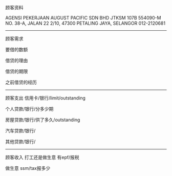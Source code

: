 顾客资料

AGENSI PEKERJAAN AUGUST PACIFIC SDN BHD JTKSM 107B 554090-M NO. 38-A, JALAN 22 2/10, 47300 PETALING JAYA, SELANGOR 012-2120681

-----------------
顾客需求


要借的数额

借贷的理由

借贷的期限

之前借贷的经历


--------------
顾客支出
信用卡/银行/limit/outstanding


个人贷款/银行/分多少期

房屋贷款/银行/供了多久/outstanding

汽车贷款/银行/


其他贷款/银行/

-----------
顾客收入
打工还是做生意
有epf/报税

做生意 ssm/tax报多少

